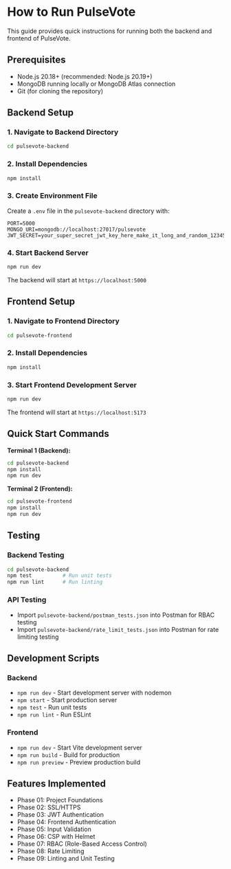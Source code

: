 # How to Run PulseVote

This guide provides quick instructions for running both the backend and frontend of PulseVote.

## Prerequisites

- Node.js 20.18+ (recommended: Node.js 20.19+)
- MongoDB running locally or MongoDB Atlas connection
- Git (for cloning the repository)

## Backend Setup

### 1. Navigate to Backend Directory
```bash
cd pulsevote-backend
```

### 2. Install Dependencies
```bash
npm install
```

### 3. Create Environment File
Create a `.env` file in the `pulsevote-backend` directory with:
```env
PORT=5000
MONGO_URI=mongodb://localhost:27017/pulsevote
JWT_SECRET=your_super_secret_jwt_key_here_make_it_long_and_random_123456789
```

### 4. Start Backend Server
```bash
npm run dev
```

The backend will start at `https://localhost:5000`

## Frontend Setup

### 1. Navigate to Frontend Directory
```bash
cd pulsevote-frontend
```

### 2. Install Dependencies
```bash
npm install
```

### 3. Start Frontend Development Server
```bash
npm run dev
```

The frontend will start at `https://localhost:5173`

## Quick Start Commands

**Terminal 1 (Backend):**
```bash
cd pulsevote-backend
npm install
npm run dev
```

**Terminal 2 (Frontend):**
```bash
cd pulsevote-frontend
npm install
npm run dev
```

## Testing

### Backend Testing
```bash
cd pulsevote-backend
npm test          # Run unit tests
npm run lint      # Run linting
```

### API Testing
- Import `pulsevote-backend/postman_tests.json` into Postman for RBAC testing
- Import `pulsevote-backend/rate_limit_tests.json` into Postman for rate limiting testing

## Development Scripts

### Backend
- `npm run dev` - Start development server with nodemon
- `npm start` - Start production server
- `npm test` - Run unit tests
- `npm run lint` - Run ESLint

### Frontend
- `npm run dev` - Start Vite development server
- `npm run build` - Build for production
- `npm run preview` - Preview production build

## Features Implemented

-  Phase 01: Project Foundations
-  Phase 02: SSL/HTTPS
-  Phase 03: JWT Authentication
-  Phase 04: Frontend Authentication
-  Phase 05: Input Validation
-  Phase 06: CSP with Helmet
-  Phase 07: RBAC (Role-Based Access Control)
-  Phase 08: Rate Limiting
-  Phase 09: Linting and Unit Testing
